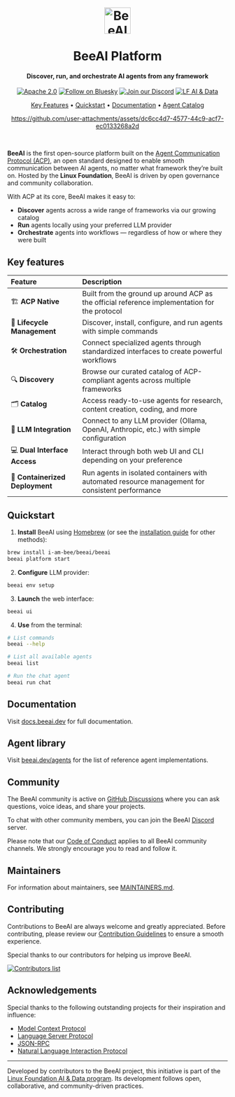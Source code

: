 <h1 align="center">
  <picture>
    <source media="(prefers-color-scheme: dark)" srcset="https://raw.githubusercontent.com/i-am-bee/beeai/master/docs/logo/beeai_framework_light.svg">
    <source media="(prefers-color-scheme: light)" srcset="https://raw.githubusercontent.com/i-am-bee/beeai/master/docs/logo/beeai_framework_dark.svg">
    <img alt="BeeAI" src="https://raw.githubusercontent.com/i-am-bee/beeai/master/docs/logo/beeai_framework_dark.svg" width="60"><br><br>
  </picture>
  BeeAI Platform
</h1>

<h4 align="center">Discover, run, and orchestrate AI agents from any framework</h4>

<div align="center">

[![Apache 2.0](https://img.shields.io/badge/Apache%202.0-License-EA7826?style=plastic&logo=apache&logoColor=white)](https://github.com/i-am-bee/beeai-framework?tab=Apache-2.0-1-ov-file#readme)
[![Follow on Bluesky](https://img.shields.io/badge/Follow%20on%20Bluesky-0285FF?style=plastic&logo=bluesky&logoColor=white)](https://bsky.app/profile/beeaiagents.bsky.social)
[![Join our Discord](https://img.shields.io/badge/Join%20our%20Discord-7289DA?style=plastic&logo=discord&logoColor=white)](https://discord.com/invite/NradeA6ZNF)
[![LF AI & Data](https://img.shields.io/badge/LF%20AI%20%26%20Data-0072C6?style=plastic&logo=linuxfoundation&logoColor=white)](https://lfaidata.foundation/projects/)

</div>

<p align="center">
    <a href="#key-features">Key Features</a> •
    <a href="#quickstart">Quickstart</a> •
    <a href="#documentation">Documentation</a> •
    <a href="#agent-catalog">Agent Catalog</a>
</p>

<div align="center">

https://github.com/user-attachments/assets/dc6cc4d7-4577-44c9-acf7-ec0133268a2d

</div>

<br />

**BeeAI** is the first open-source platform built on the [Agent Communication Protocol (ACP)](https://agentcommunicationprotocol.dev/), an open standard designed to enable smooth communication between AI agents, no matter what framework they’re built on. Hosted by the **Linux Foundation**, BeeAI is driven by open governance and community collaboration.

With ACP at its core, BeeAI makes it easy to:
- **Discover** agents across a wide range of frameworks via our growing catalog
- **Run** agents locally using your preferred LLM provider
- **Orchestrate** agents into workflows — regardless of how or where they were built
​
## Key features

| Feature                 | Description                                                                                                                                                                                     |
| :---------------------  | :---------------------------------------------------------------------------------------------------------------- |
| 🏗️ **ACP Native**  | Built from the ground up around ACP as the official reference implementation for the protocol |
| 🔄 **Lifecycle Management** | Discover, install, configure, and run agents with simple commands |
| 🛠️ **Orchestration** | Connect specialized agents through standardized interfaces to create powerful workflows |
| 🔍 **Discovery**     | Browse our curated catalog of ACP-compliant agents across multiple frameworks |
| 🗂️ **Catalog**       | Access ready-to-use agents for research, content creation, coding, and more |
| 🧠 **LLM Integration** | Connect to any LLM provider (Ollama, OpenAI, Anthropic, etc.) with simple configuration |
| 💻 **Dual Interface Access** | Interact through both web UI and CLI depending on your preference |
| 🚢 **Containerized Deployment** | Run agents in isolated containers with automated resource management for consistent performance |

## Quickstart

1. **Install** BeeAI using [Homebrew](https://brew.sh/) (or see the [installation guide](https://docs.beeai.dev/introduction/installation) for other methods):

```sh
brew install i-am-bee/beeai/beeai
beeai platform start
```

2. **Configure** LLM provider:

```sh
beeai env setup
```

3. **Launch** the web interface:

```sh
beeai ui
```

4. **Use** from the terminal:

```sh
# List commands
beeai --help

# List all available agents
beeai list

# Run the chat agent
beeai run chat
```

## Documentation

Visit [docs.beeai.dev](https://docs.beeai.dev) for full documentation.

## Agent library

Visit [beeai.dev/agents](https://beeai.dev/agents) for the list of reference agent implementations.

## Community

The BeeAI community is active on [GitHub Discussions](https://github.com/i-am-bee/beeai/discussions) where you can ask questions, voice ideas, and share your projects.

To chat with other community members, you can join the BeeAI [Discord](https://discord.gg/NradeA6ZNF) server.

Please note that our [Code of Conduct](./CODE_OF_CONDUCT.md) applies to all BeeAI community channels. We strongly encourage you to read and follow it.

## Maintainers

For information about maintainers, see [MAINTAINERS.md](./MAINTAINERS.md).

## Contributing

Contributions to BeeAI are always welcome and greatly appreciated. Before contributing, please review our [Contribution Guidelines](./CONTRIBUTING.md) to ensure a smooth experience.

Special thanks to our contributors for helping us improve BeeAI.

<a href="https://github.com/i-am-bee/beeai/graphs/contributors">
  <img alt="Contributors list" src="https://contrib.rocks/image?repo=i-am-bee/beeai" />
</a>

## Acknowledgements

Special thanks to the following outstanding projects for their inspiration and influence:

- [Model Context Protocol](https://github.com/modelcontextprotocol)
- [Language Server Protocol](https://github.com/microsoft/language-server-protocol)
- [JSON-RPC](https://www.jsonrpc.org/)
- [Natural Language Interaction Protocol](https://github.com/nlip-project)

---

Developed by contributors to the BeeAI project, this initiative is part of the [Linux Foundation AI & Data program](https://lfaidata.foundation/projects/). Its development follows open, collaborative, and community-driven practices.
